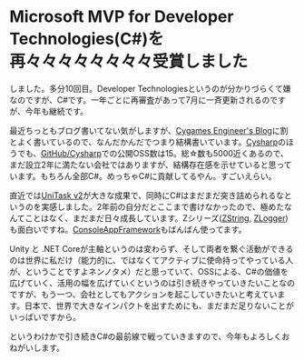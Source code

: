 # Microsoft MVP for Developer Technologies(C#)を再々々々々々々々々受賞しました

しました。多分10回目。Developer Technologiesというのが分かりづらくて嫌なのですが、C#です。一年ごとに再審査があって7月に一斉更新されるのですが、今年も継続です。

最近ちっともブログ書いてない気がしますが、[Cygames Engineer's Blog](https://tech.cygames.co.jp/)に割とよく書いているので、なんだかんだでつまり結構書いています。[Cysharp](https://cysharp.co.jp/)のほうでも、[GitHub/Cysharp](https://github.com/Cysharp)での公開OSS数は15。総☆数も5000近くあるので、まだ設立2年に満たない会社ではありますが、結構存在感を示せていると思っています。もちろん全部C#。めっちゃC#に貢献してるやん。すごいえらい。

直近では[UniTask v2](https://tech.cygames.co.jp/archives/3417/)が大きな成果で、同時にC#はまだまだ突き詰められるなというのを実感しました。2年前の自分だとここまで書けなかったので、極めたなんてことはなく、まだまだ日々成長しています。Zシリーズ([ZString](https://github.com/Cysharp/ZString), [ZLogger](https://github.com/Cysharp/ZLogger))も面白いですね。[ConsoleAppFramework](https://github.com/Cysharp/ConsoleAppFramework)もばんばん使ってます。

Unity と .NET Coreが主軸というのは変わらず、そして両者を繋ぐ活動ができるのは世界に私だけ（能力的に、ではなくてアクティブに使命持ってやっている人が、ということですよネンノタメ）だと思っていて、OSSによる、C#の価値を広げていく、活用の幅を広げていくというのは引き続きやっていきたいことなのですが、もう一つ、会社としてもアクションを起こしていきたいと考えています。日本で、世界で大きなインパクトを出すためにも、まだまだ足りないことがいっぱいですから。

というわけかで引き続きC#の最前線で戦っていきますので、今年もよろしくおねがいします。